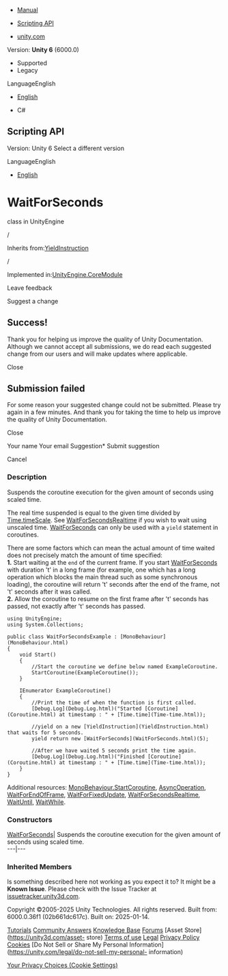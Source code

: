 [ ]()

  * [Manual](../Manual/index.html)
  * [Scripting API](../ScriptReference/index.html)

  * [unity.com](https://unity.com/)

Version: **Unity 6** (6000.0)

  * Supported
  * Legacy

LanguageEnglish

  * [English]()

  * C#

[ ](https://docs.unity3d.com)

## Scripting API

Version: Unity 6 Select a different version

LanguageEnglish

  * [English]()

# WaitForSeconds

class in UnityEngine

/

Inherits from:[YieldInstruction](YieldInstruction.html)

/

Implemented in:[UnityEngine.CoreModule](UnityEngine.CoreModule.html)

Leave feedback

Suggest a change

## Success!

Thank you for helping us improve the quality of Unity Documentation. Although
we cannot accept all submissions, we do read each suggested change from our
users and will make updates where applicable.

Close

## Submission failed

For some reason your suggested change could not be submitted. Please <a>try
again</a> in a few minutes. And thank you for taking the time to help us
improve the quality of Unity Documentation.

Close

Your name Your email Suggestion* Submit suggestion

Cancel

[ ]()

### Description

Suspends the coroutine execution for the given amount of seconds using scaled
time.

The real time suspended is equal to the given time divided by
[Time.timeScale](Time-timeScale.html). See
[WaitForSecondsRealtime](WaitForSecondsRealtime.html) if you wish to wait
using unscaled time. [WaitForSeconds](WaitForSeconds.html) can only be used
with a `yield` statement in coroutines.  
  
There are some factors which can mean the actual amount of time waited does
not precisely match the amount of time specified:  
**1.** Start waiting at the `end` of the current frame. If you start
[WaitForSeconds](WaitForSeconds.html) with duration 't' in a long frame (for
example, one which has a long operation which blocks the main thread such as
some synchronous loading), the coroutine will return 't' seconds after the end
of the frame, not 't' seconds after it was called.  
**2.** Allow the coroutine to resume on the first frame after 't' seconds has
passed, not exactly after 't' seconds has passed.

    
    
    using UnityEngine;
    using System.Collections;  
      
    public class WaitForSecondsExample : [MonoBehaviour](MonoBehaviour.html)
    {
        void Start()
        {
            //Start the coroutine we define below named ExampleCoroutine.
            StartCoroutine(ExampleCoroutine());
        }  
      
        IEnumerator ExampleCoroutine()
        {
            //Print the time of when the function is first called.
            [Debug.Log](Debug.Log.html)("Started [Coroutine](Coroutine.html) at timestamp : " + [Time.time](Time-time.html));  
      
            //yield on a new [YieldInstruction](YieldInstruction.html) that waits for 5 seconds.
            yield return new [WaitForSeconds](WaitForSeconds.html)(5);  
      
            //After we have waited 5 seconds print the time again.
            [Debug.Log](Debug.Log.html)("Finished [Coroutine](Coroutine.html) at timestamp : " + [Time.time](Time-time.html));
        }
    }
    

Additional resources:
[MonoBehaviour.StartCoroutine](MonoBehaviour.StartCoroutine.html),
[AsyncOperation](AsyncOperation.html),
[WaitForEndOfFrame](WaitForEndOfFrame.html),
[WaitForFixedUpdate](WaitForFixedUpdate.html),
[WaitForSecondsRealtime](WaitForSecondsRealtime.html),
[WaitUntil](WaitUntil.html), [WaitWhile](WaitWhile.html).

### Constructors

[WaitForSeconds](WaitForSeconds-ctor.html)| Suspends the coroutine execution
for the given amount of seconds using scaled time.  
---|---  
  
### Inherited Members

Is something described here not working as you expect it to? It might be a
**Known Issue**. Please check with the Issue Tracker at
[issuetracker.unity3d.com](https://issuetracker.unity3d.com).

Copyright ©2005-2025 Unity Technologies. All rights reserved. Built from:
6000.0.36f1 (02b661dc617c). Built on: 2025-01-14.

[Tutorials](https://unity3d.com/learn) [Community
Answers](https://answers.unity3d.com) [Knowledge
Base](https://support.unity3d.com/hc/en-us)
[Forums](https://forum.unity3d.com) [Asset Store](https://unity3d.com/asset-
store) [Terms of use](https://docs.unity3d.com/Manual/TermsOfUse.html)
[Legal](https://unity.com/legal) [Privacy
Policy](https://unity.com/legal/privacy-policy)
[Cookies](https://unity.com/legal/cookie-policy) [Do Not Sell or Share My
Personal Information](https://unity.com/legal/do-not-sell-my-personal-
information)

[Your Privacy Choices (Cookie Settings)](javascript:void\(0\);)

